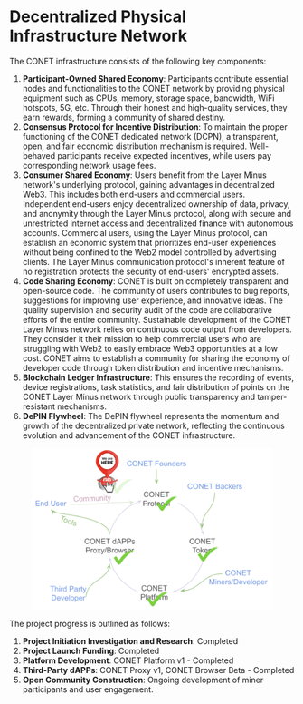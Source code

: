 # Decentralized Physical Infrastructure Network

The CONET infrastructure consists of the following key components:

1. **Participant-Owned Shared Economy**: Participants contribute essential nodes and functionalities to the CONET network by providing physical equipment such as CPUs, memory, storage space, bandwidth, WiFi hotspots, 5G, etc. Through their honest and high-quality services, they earn rewards, forming a community of shared destiny.
2. **Consensus Protocol for Incentive Distribution**: To maintain the proper functioning of the CONET dedicated network (DCPN), a transparent, open, and fair economic distribution mechanism is required. Well-behaved participants receive expected incentives, while users pay corresponding network usage fees.
3. **Consumer Shared Economy**: Users benefit from the Layer Minus network's underlying protocol, gaining advantages in decentralized Web3. This includes both end-users and commercial users. Independent end-users enjoy decentralized ownership of data, privacy, and anonymity through the Layer Minus protocol, along with secure and unrestricted internet access and decentralized finance with autonomous accounts. Commercial users, using the Layer Minus protocol, can establish an economic system that prioritizes end-user experiences without being confined to the Web2 model controlled by advertising clients. The Layer Minus communication protocol's inherent feature of no registration protects the security of end-users' encrypted assets.
4. **Code Sharing Economy**: CONET is built on completely transparent and open-source code. The community of users contributes to bug reports, suggestions for improving user experience, and innovative ideas. The quality supervision and security audit of the code are collaborative efforts of the entire community. Sustainable development of the CONET Layer Minus network relies on continuous code output from developers. They consider it their mission to help commercial users who are struggling with Web2 to easily embrace Web3 opportunities at a low cost. CONET aims to establish a community for sharing the economy of developer code through token distribution and incentive mechanisms.
5. **Blockchain Ledger Infrastructure**: This ensures the recording of events, device registrations, task statistics, and fair distribution of points on the CONET Layer Minus network through public transparency and tamper-resistant mechanisms.
6. **DePIN Flywheel**: The DePIN flywheel represents the momentum and growth of the decentralized private network, reflecting the continuous evolution and advancement of the CONET infrastructure.

<figure><img src="../../.gitbook/assets/image (1) (1) (1).png" alt=""><figcaption></figcaption></figure>

The project progress is outlined as follows:

1. **Project Initiation Investigation and Research**: Completed
2. **Project Launch Funding**: Completed
3. **Platform Development**: CONET Platform v1 - Completed
4. **Third-Party dAPPs**: CONET Proxy v1, CONET Browser Beta - Completed
5. **Open Community Construction**: Ongoing development of miner participants and user engagement.
